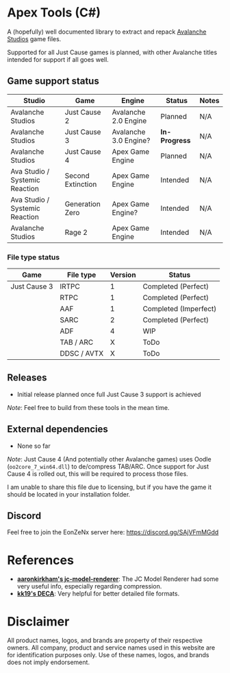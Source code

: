 # Apex Tools (C#)
A (hopefully) well documented library to extract and repack [Avalanche Studios](https://avalanchestudios.com/) game files.

Supported for all Just Cause games is planned, with other Avalanche titles intended for support if all goes well.

## Game support status
|             Studio             |        Game       |         Engine        |      Status     | Notes |
| ------------------------------ | ----------------- | --------------------- | --------------- | ----- |
| Avalanche Studios              | Just Cause 2      | Avalanche 2.0 Engine  | Planned         | N/A   |
| Avalanche Studios              | Just Cause 3      | Avalanche 3.0 Engine? | **In-Progress** | N/A   |
| Avalanche Studios              | Just Cause 4      | Apex Game Engine      | Planned         | N/A   |
| Ava Studio / Systemic Reaction | Second Extinction | Apex Game Engine      | Intended        | N/A   |
| Ava Studio / Systemic Reaction | Generation Zero   | Apex Game Engine?     | Intended        | N/A   |
| Avalanche Studios              | Rage 2            | Apex Game Engine      | Intended        | N/A   |

### File type status
|     Game     |  File type  | Version |         Status        |
| ------------ | ----------- | ------- | --------------------- |
| Just Cause 3 | IRTPC       | 1       | Completed (Perfect)   |
|              | RTPC        | 1       | Completed (Perfect)   |
|              | AAF         | 1       | Completed (Imperfect) |
|              | SARC        | 2       | Completed (Perfect)   |
|              | ADF         | 4       | WIP                   |
|              | TAB / ARC   | X       | ToDo                  |
|              | DDSC / AVTX | X       | ToDo                  |

## Releases
- Initial release planned once full Just Cause 3 support is achieved

*Note*: Feel free to build from these tools in the mean time.

## External dependencies
- None so far

*Note*: Just Cause 4 (And potentially other Avalanche games) uses Oodle (`oo2core_7_win64.dll`) to de/compress TAB/ARC.
Once support for Just Cause 4 is rolled out, this will be required to process those files.

I am unable to share this file due to licensing, but if you have the game it should be located in your installation folder.

## Discord
Feel free to join the EonZeNx server here: https://discord.gg/SAjVFmMGdd

# References

- **[aaronkirkham's jc-model-renderer](https://github.com/aaronkirkham)**: The JC Model Renderer had some very useful 
  info, especially regarding compression.
- **[kk19's DECA](https://github.com/kk49/deca)**: Very helpful for better detailed file formats.

# Disclaimer
All product names, logos, and brands are property of their respective owners. All company, product and service names
used in this website are for identification purposes only. Use of these names, logos, and brands does not imply endorsement.
